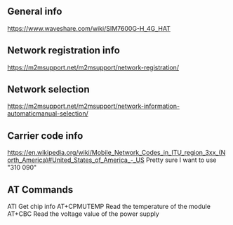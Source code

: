 ## General info
https://www.waveshare.com/wiki/SIM7600G-H_4G_HAT

## Network registration info
https://m2msupport.net/m2msupport/network-registration/

## Network selection
https://m2msupport.net/m2msupport/network-information-automaticmanual-selection/

## Carrier code info
https://en.wikipedia.org/wiki/Mobile_Network_Codes_in_ITU_region_3xx_(North_America)#United_States_of_America_-_US
Pretty sure I want to use "310 090"

## AT Commands
ATI Get chip info
AT+CPMUTEMP Read the temperature of the module
AT+CBC Read the voltage value of the power supply